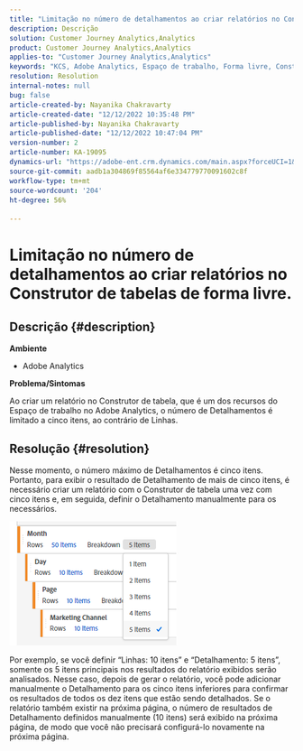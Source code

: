 ```yaml
---
title: "Limitação no número de detalhamentos ao criar relatórios no Construtor de tabela de forma livre."
description: Descrição
solution: Customer Journey Analytics,Analytics
product: Customer Journey Analytics,Analytics
applies-to: "Customer Journey Analytics,Analytics"
keywords: "KCS, Adobe Analytics, Espaço de trabalho, Forma livre, Construtor de tabela, Limitação"
resolution: Resolution
internal-notes: null
bug: false
article-created-by: Nayanika Chakravarty
article-created-date: "12/12/2022 10:35:48 PM"
article-published-by: Nayanika Chakravarty
article-published-date: "12/12/2022 10:47:04 PM"
version-number: 2
article-number: KA-19095
dynamics-url: "https://adobe-ent.crm.dynamics.com/main.aspx?forceUCI=1&pagetype=entityrecord&etn=knowledgearticle&id=4315ac52-6d7a-ed11-81ac-6045bd006b25"
source-git-commit: aadb1a304869f85564af6e334779770091602c8f
workflow-type: tm+mt
source-wordcount: '204'
ht-degree: 56%

---
```


# Limitação no número de detalhamentos ao criar relatórios no Construtor de tabelas de forma livre.

## Descrição {#description}


<b>Ambiente</b>

- Adobe Analytics

<b>Problema/Sintomas</b>

Ao criar um relatório no Construtor de tabela, que é um dos recursos do Espaço de trabalho no Adobe Analytics, o número de Detalhamentos é limitado a cinco itens, ao contrário de Linhas.


## Resolução {#resolution}


Nesse momento, o número máximo de Detalhamentos é cinco itens. Portanto, para exibir o resultado de Detalhamento de mais de cinco itens, é necessário criar um relatório com o Construtor de tabela uma vez com cinco itens e, em seguida, definir o Detalhamento manualmente para os necessários.

![](assets/936a2ca2-6ab5-ec11-983f-000d3a5d0e57.png)

Por exemplo, se você definir “Linhas: 10 itens” e “Detalhamento: 5 itens”, somente os 5 itens principais nos resultados do relatório exibidos serão analisados. Nesse caso, depois de gerar o relatório, você pode adicionar manualmente o Detalhamento para os cinco itens inferiores para confirmar os resultados de todos os dez itens que estão sendo detalhados. Se o relatório também existir na próxima página, o número de resultados de Detalhamento definidos manualmente (10 itens) será exibido na próxima página, de modo que você não precisará configurá-lo novamente na próxima página.
